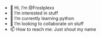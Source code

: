 - 👋 Hi, I’m @Frostplexx
- 👀 I’m interested in stuff
- 🌱 I’m currently learning python
- 💞️ I’m looking to collaborate on stuff
- 📫 How to reach me: Just shout my name 

<!---
Frostplexx/Frostplexx is a ✨ special ✨ repository because its `README.md` (this file) appears on your GitHub profile.
You can click the Preview link to take a look at your changes.
--->
